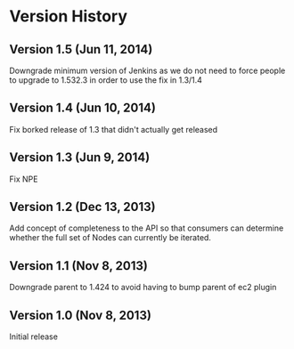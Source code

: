 # Version History
## Version 1.5 (Jun 11, 2014)
Downgrade minimum version of Jenkins as we do not need to force people to upgrade to 1.532.3 in order to use the fix in 1.3/1.4 
## Version 1.4 (Jun 10, 2014)
Fix borked release of 1.3 that didn't actually get released
## Version 1.3 (Jun 9, 2014)
Fix NPE
## Version 1.2 (Dec 13, 2013)
Add concept of completeness to the API so that consumers can determine whether the full set of Nodes can currently be iterated.
## Version 1.1 (Nov 8, 2013)
Downgrade parent to 1.424 to avoid having to bump parent of ec2 plugin
## Version 1.0 (Nov 8, 2013)
Initial release
